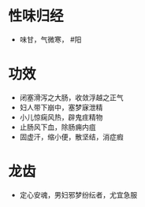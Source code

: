 # 性味归经
- 味甘，气微寒， #阳 
# 功效
- 闭塞滑泻之大肠，收敛浮越之正气
- 妇人带下崩中，塞梦寐泄精
- 小儿惊痫风热，辟鬼疰精物
- 止肠风下血，除肠痈内疽
- 固虚汗，缩小便，散坚结，消症瘕
# 龙齿
- 定心安魂，男妇邪梦纷纭者，尤宜急服
